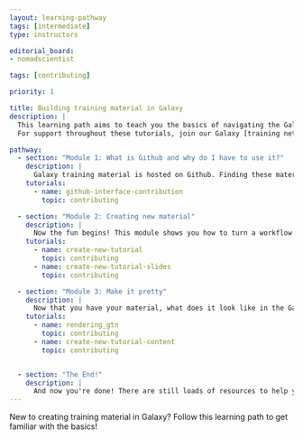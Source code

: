 ```yaml
---
layout: learning-pathway
tags: [intermediate]
type: instructors

editorial_board:
- nomadscientist

tags: [contributing]

priority: 1

title: Building training material in Galaxy
description: |
  This learning path aims to teach you the basics of navigating the Galaxy training Github repository, and turning your ace training materials and workflows into Galaxy sites.
  For support throughout these tutorials, join our Galaxy [training network on Matrix](https://matrix.to/#/#Galaxy-Training-Network_Lobby:gitter.im) to ask questions!

pathway:
  - section: "Module 1: What is Github and why do I have to use it?"
    description: |
      Galaxy training material is hosted on Github. Finding these materials and getting used to the ideas of submitting a 'Pull request' is a crucial starting point for developing training material in Galaxy. You may find that [searching Github on our training materials](../search2.html?query=github) will also provide further resources on this topic after the following module.
    tutorials:
      - name: github-interface-contribution
        topic: contributing

  - section: "Module 2: Creating new material"
    description: |
      Now the fun begins! This module shows you how to turn a workflow into a tutorial skeleton, building the folders necessary in the Galaxy Github environment. Alternatively, this section shows you how to create a Galaxy-formatted slide-deck.
    tutorials:
      - name: create-new-tutorial
        topic: contributing
      - name: create-new-tutorial-slides
        topic: contributing

  - section: "Module 3: Make it pretty"
    description: |
      Now that you have your material, what does it look like in the Galaxy training site? How can you add bells and whistles, like questions or tips? How can you visualise these changes? Here, you'll find a way to render your materials and change formatting to get the most out of the training platform. You will also learn how to embed images, or even turn coding notebooks automatically into training material.
    tutorials:
      - name: rendering_gtn
        topic: contributing
      - name: create-new-tutorial-content
        topic: contributing


  - section: "The End!"
    description: |
      And now you're done! There are still loads of resources to help you improve your training [conceptually](../learning-pathways/train-the-trainers.html) or [structurally](../topics/contributing/).
---
```


New to creating training material in Galaxy? Follow this learning path to get familiar with the basics!
